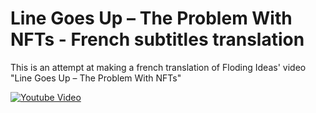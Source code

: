 # Line Goes Up – The Problem With NFTs - French subtitles translation



This is an attempt at making a french translation of Floding Ideas' video "Line Goes Up – The Problem With NFTs"


[![Youtube Video](https://i3.ytimg.com/vi/YQ_xWvX1n9g/maxresdefault.jpg)](https://www.youtube.com/watch?v=YQ_xWvX1n9g)



